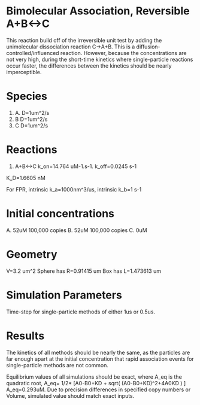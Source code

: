 # Bimolecular Association, Reversible A+B<->C

This reaction build off of the irreversible unit test by adding the unimolecular dissociation reaction C->A+B.
This is a diffusion-controlled/influenced reaction. However, because the concentrations are not very high, during the short-time kinetics where single-particle reactions occur faster, the differences between the kinetics should be nearly imperceptible.  


# Species
1. A. D=1um^2/s
2. B  D=1um^2/s
3. C  D=1um^2/s

# Reactions
1. A+B<->C   k_on=14.764 uM-1.s-1.   k_off=0.0245 s-1

K_D=1.6605 nM

For FPR, intrinsic k_a=1000nm^3/us, intrinsic k_b=1 s-1

# Initial concentrations
A. 52uM     100,000 copies
B. 52uM     100,000 copies
C. 0uM

# Geometry
V=3.2 um^2
Sphere has R=0.91415 um
Box has L=1.473613 um

# Simulation Parameters
Time-step for single-particle methods of either 1us or 0.5us.

# Results
The kinetics of all methods should be nearly the same, as the particles are far enough apart at the initial concentration that rapid association events for single-particle methods are not common.

Equilibrium values of all simulations should be exact, where
A_eq is the quadratic root, A_eq= 1/2* [A0-B0+KD + sqrt( (A0-B0+KD)^2+4A0KD ) ]
A_eq=0.293uM.
Due to precision differences in specified copy numbers or Volume, simulated value should match exact inputs.

